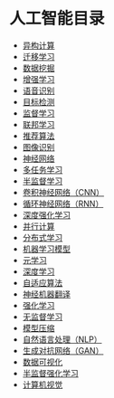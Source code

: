 
# 人工智能目录

+ [异构计算]()
+ [迁移学习]()
+ [数据挖掘]()
+ [增强学习]()
+ [语音识别]()
+ [目标检测]()
+ [监督学习]()
+ [联邦学习]()
+ [推荐算法]()
+ [图像识别]()
+ [神经网络]()
+ [多任务学习]()
+ [半监督学习]()
+ [卷积神经网络（CNN）]()
+ [循环神经网络（RNN）]()
+ [深度强化学习]()
+ [并行计算]()
+ [分布式学习]()
+ [机器学习模型]()
+ [元学习]()
+ [深度学习]()
+ [自适应算法]()
+ [神经机器翻译]()
+ [强化学习]()
+ [无监督学习]()
+ [模型压缩]()
+ [自然语言处理（NLP）]()
+ [生成对抗网络（GAN）]()
+ [数据可视化]()
+ [半监督强化学习]()
+ [计算机视觉]()